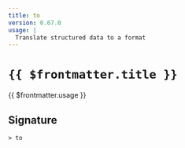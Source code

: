 ```yaml
---
title: to
version: 0.67.0
usage: |
  Translate structured data to a format
---
```


# <code>{{ $frontmatter.title }}</code>

<div style='white-space: pre-wrap;'>{{ $frontmatter.usage }}</div>

## Signature

```> to ```
